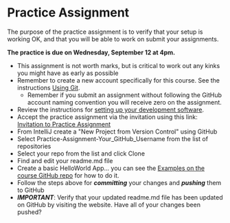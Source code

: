# Practice Assignment

The purpose of the practice assignment is to verify that your setup is working OK, and that you will be able to work on submit your assignments.

**The practice is due on Wednesday, September 12 at 4pm.**

- This assignment is not worth marks, but is critical to work out any kinks you might have as early as possible
- Remember to create a new account specifically for this course. See the instructions [Using Git](CS3035-assignments-with-git.md).
  - Remember if you submit an assignment without following the GitHub account naming convention you will receive zero on the assignment.
- Review the instructions for [setting up your development software](CS3035-software-setup.md).
- Accept the practice assignment via the invitation using this link: [Invitation to Practice Assignment](https://classroom.github.com/a/7la-j_pC)
- From IntelliJ create a "New Project from Version Control" using GitHub
- Select Practice-Assignment-Your_GitHub_Username from the list of repositories
- Select your repo from the list and click Clone
- Find and edit your readme.md file
- Create a basic HelloWorld App... you can see the [Examples on the course GitHub repo](https://github.com/CS-3035-Fall-2021/CS-3035-Examples) for how to do it.
- Follow the steps above for ***committing*** your changes and ***pushing*** them to GitHub
- ***IMPORTANT***: Verify that your updated readme.md file has been updated on GitHub by visiting the website. Have all of your changes been pushed?
